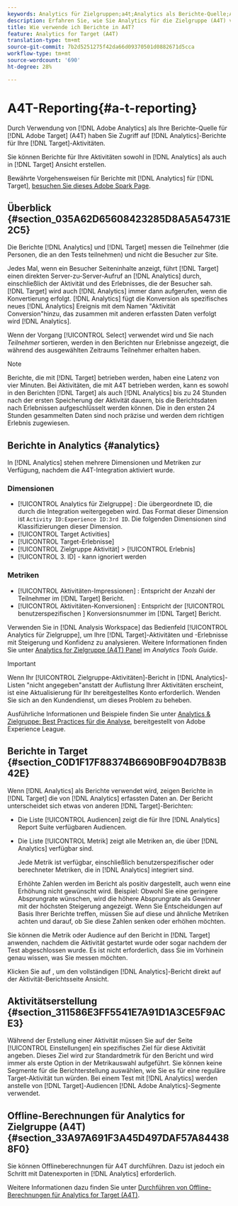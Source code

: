 ```yaml
---
keywords: Analytics für Zielgruppen;a4t;Analytics als Berichte-Quelle;Analytics
description: Erfahren Sie, wie Sie Analytics für die Zielgruppe (A4T) verwenden. A4T bietet Zugriff auf Analytics-Berichte für Aktivitäten der Zielgruppe, die Analytics-Metriken und Audiencen-Segmente verwenden.
title: Wie verwende ich Berichte in A4T?
feature: Analytics for Target (A4T)
translation-type: tm+mt
source-git-commit: 7b2d5251275f42da66d09370501d0882671d5cca
workflow-type: tm+mt
source-wordcount: '690'
ht-degree: 28%

---
```



# A4T-Reporting{#a-t-reporting}

Durch Verwendung von [!DNL Adobe Analytics] als Ihre Berichte-Quelle für [!DNL Adobe Target] (A4T) haben Sie Zugriff auf [!DNL Analytics]-Berichte für Ihre [!DNL Target]-Aktivitäten.

Sie können Berichte für Ihre Aktivitäten sowohl in [!DNL Analytics] als auch in [!DNL Target] Ansicht erstellen.

Bewährte Vorgehensweisen für Berichte mit [!DNL Analytics] für [!DNL Target], [besuchen Sie dieses Adobe Spark Page](https://spark.adobe.com/page/Lo3Spm4oBOvwF/).

## Überblick {#section_035A62D65608423285D8A5A54731E2C5}

Die Berichte [!DNL Analytics] und [!DNL Target] messen die Teilnehmer (die Personen, die an den Tests teilnehmen) und nicht die Besucher zur Site.

Jedes Mal, wenn ein Besucher Seiteninhalte anzeigt, führt [!DNL Target] einen direkten Server-zu-Server-Aufruf an [!DNL Analytics] durch, einschließlich der Aktivität und des Erlebnisses, die der Besucher sah. [!DNL Target] wird auch  [!DNL Analytics] immer dann aufgerufen, wenn die Konvertierung erfolgt. [!DNL Analytics] fügt die Konversion als spezifisches neues  [!DNL Analytics] Ereignis mit dem Namen &quot;Aktivität Conversion&quot;hinzu, das zusammen mit anderen erfassten Daten verfolgt wird  [!DNL Analytics].

Wenn der Vorgang [!UICONTROL Select] verwendet wird und Sie nach *Teilnehmer* sortieren, werden in den Berichten nur Erlebnisse angezeigt, die während des ausgewählten Zeitraums Teilnehmer erhalten haben.

>[!NOTE]
>
>Berichte, die mit [!DNL Target] betrieben werden, haben eine Latenz von vier Minuten. Bei Aktivitäten, die mit A4T betrieben werden, kann es sowohl in den Berichten [!DNL Target] als auch [!DNL Analytics] bis zu 24 Stunden nach der ersten Speicherung der Aktivität dauern, bis die Berichtsdaten nach Erlebnissen aufgeschlüsselt werden können. Die in den ersten 24 Stunden gesammelten Daten sind noch präzise und werden dem richtigen Erlebnis zugewiesen.

## Berichte in Analytics   {#analytics}

In [!DNL Analytics] stehen mehrere Dimensionen und Metriken zur Verfügung, nachdem die A4T-Integration aktiviert wurde.

### Dimensionen

* [!UICONTROL Analytics für Zielgruppe] : Die übergeordnete ID, die durch die Integration weitergegeben wird. Das Format dieser Dimension ist `Activity ID:Experience ID:3rd ID`. Die folgenden Dimensionen sind Klassifizierungen dieser Dimension.
* [!UICONTROL Target Activities]
* [!UICONTROL Target-Erlebnisse]
* [!UICONTROL Zielgruppe Aktivität] >  [!UICONTROL Erlebnis]
* [!UICONTROL 3. ID]  - kann ignoriert werden

### Metriken

* [!UICONTROL Aktivitäten-Impressionen] : Entspricht der   Anzahl der Teilnehmer im  [!DNL Target] Bericht.
* [!UICONTROL Aktivitäten-Konversionen] : Entspricht der  [!UICONTROL benutzerspezifischen ] Konversionsnummer im  [!DNL Target] Bericht.

Verwenden Sie in [!DNL Analysis Workspace] das Bedienfeld [!UICONTROL Analytics für Zielgruppe], um Ihre [!DNL Target]-Aktivitäten und -Erlebnisse mit Steigerung und Konfidenz zu analysieren. Weitere Informationen finden Sie unter [Analytics for Zielgruppe (A4T) Panel](https://experienceleague.adobe.com/docs/analytics/analyze/analysis-workspace/panels/a4t-panel.html) im *Analytics Tools Guide*.

>[!IMPORTANT]
>
>Wenn Ihr [!UICONTROL Zielgruppe-Aktivitäten]-Bericht in [!DNL Analytics]-Listen &quot;nicht angegeben&quot;anstatt der Auflistung Ihrer Aktivitäten erscheint, ist eine Aktualisierung für Ihr bereitgestelltes Konto erforderlich. Wenden Sie sich an den Kundendienst, um dieses Problem zu beheben.

Ausführliche Informationen und Beispiele finden Sie unter [Analytics &amp; Zielgruppe: Best Practices für die Analyse](https://spark.adobe.com/page/Lo3Spm4oBOvwF/), bereitgestellt von Adobe Experience League.

## Berichte in Target   {#section_C0D1F17F88374B6690BF904D7B83B42E}

Wenn [!DNL Analytics] als Berichte verwendet wird, zeigen Berichte in [!DNL Target] die von [!DNL Analytics] erfassten Daten an. Der Bericht unterscheidet sich etwas von anderen [!DNL Target]-Berichten:

* Die Liste [!UICONTROL Audiencen] zeigt die für Ihre [!DNL Analytics] Report Suite verfügbaren Audiencen.
* Die Liste [!UICONTROL Metrik] zeigt alle Metriken an, die über [!DNL Analytics] verfügbar sind.

   Jede Metrik ist verfügbar, einschließlich benutzerspezifischer oder berechneter Metriken, die in [!DNL Analytics] integriert sind.

   Erhöhte Zahlen werden im Bericht als positiv dargestellt, auch wenn eine Erhöhung nicht gewünscht wird. Beispiel: Obwohl Sie eine geringere Absprungrate wünschen, wird die höhere Absprungrate als Gewinner mit der höchsten Steigerung angezeigt. Wenn Sie Entscheidungen auf Basis Ihrer Berichte treffen, müssen Sie auf diese und ähnliche Metriken achten und darauf, ob Sie diese Zahlen senken oder erhöhen möchten.

Sie können die Metrik oder Audience auf den Bericht in [!DNL Target] anwenden, nachdem die Aktivität gestartet wurde oder sogar nachdem der Test abgeschlossen wurde. Es ist nicht erforderlich, dass Sie im Vorhinein genau wissen, was Sie messen möchten.

Klicken Sie auf , um den vollständigen [!DNL Analytics]-Bericht direkt auf der Aktivität-Berichtsseite Ansicht.

## Aktivitätserstellung {#section_311586E3FF5541E7A91D1A3CE5F9ACE3}

Während der Erstellung einer Aktivität müssen Sie auf der Seite [!UICONTROL Einstellungen] ein spezifisches Ziel für diese Aktivität angeben. Dieses Ziel wird zur Standardmetrik für den Bericht und wird immer als erste Option in der Metrikauswahl aufgeführt. Sie können keine Segmente für die Berichterstellung auswählen, wie Sie es für eine reguläre Target-Aktivität tun würden. Bei einem Test mit [!DNL Analytics] werden anstelle von [!DNL Target]-Audiencen [!DNL Adobe Analytics]-Segmente verwendet.

## Offline-Berechnungen für Analytics for Zielgruppe (A4T) {#section_33A97A691F3A45D497DAF57A844388F0}

Sie können Offlineberechnungen für A4T durchführen. Dazu ist jedoch ein Schritt mit Datenexporten in [!DNL Analytics] erforderlich.

Weitere Informationen dazu finden Sie unter [Durchführen von Offline-Berechnungen für Analytics for Target (A4T)](/help/c-reports/conversion-rate.md#concept_0D0002A1EBDF420E9C50E2A46F36629B).
